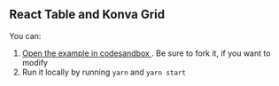## React Table and Konva Grid

You can:

1. [Open the example in codesandbox ](https://codesandbox.io/s/github/rowsncolumns/grid/tree/master/examples/react-table) . Be sure to fork it, if you want to modify
2. Run it locally by running `yarn` and `yarn start`